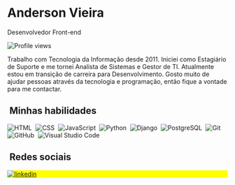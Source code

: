 <h1 align="left">Anderson Vieira</h1>
<p>Desenvolvedor Front-end</p>
<p align="left"> <img src="https://komarev.com/ghpvc/?username=vieira-a&style=flat-square" alt="Profile views" /> </p>
Trabalho com Tecnologia da Informação desde 2011. Iniciei como Estagiário de Suporte e me tornei Analista de Sistemas e Gestor de TI. Atualmente estou em transição de carreira para Desenvolvimento.
Gosto muito de ajudar pessoas através da tecnologia e programação, então fique a vontade para me contactar.

## &nbsp;Minhas habilidades

![HTML](https://img.shields.io/badge/-HTML-05122A?style=flat&logo=HTML5)&nbsp;
![CSS](https://img.shields.io/badge/-CSS-05122A?style=flat&logo=CSS3&logoColor=1572B6)&nbsp;
![JavaScript](https://img.shields.io/badge/-JavaScript-05122A?style=flat&logo=JavaScript)&nbsp;
![Python](https://img.shields.io/badge/-Python-05122A?style=flat&logo=Python)&nbsp;
![Django](https://img.shields.io/badge/-Django-05122A?style=flat&logo=Django)&nbsp;
![PostgreSQL](https://img.shields.io/badge/-PostgreSQL-05122A?style=flat&logo=postgresql)&nbsp;
![Git](https://img.shields.io/badge/-Git-05122A?style=flat&logo=git)&nbsp;
![GitHub](https://img.shields.io/badge/-GitHub-05122A?style=flat&logo=github)&nbsp;
![Visual Studio Code](https://img.shields.io/badge/-Visual%20Studio%20Code-05122A?style=flat&logo=visual-studio-code&logoColor=007ACC)&nbsp;

## &nbsp;Redes sociais

<p align="left" style="background:yellow">
<a href="https://linkedin.com/in/vieira-a" target="_blank">
  <img align="center" src="https://img.shields.io/badge/LinkedIn-0077B5?style=for-the-badge&logo=linkedin&logoColor=white" alt="linkedin"/>
</a>
</p>
